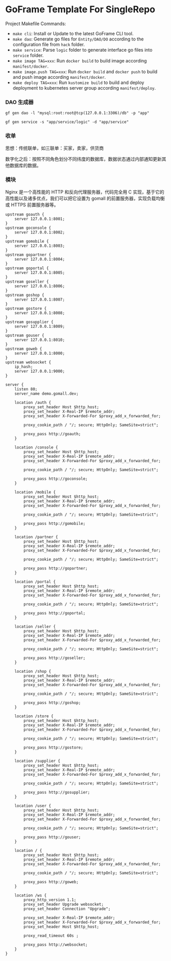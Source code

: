 # GoFrame Template For SingleRepo

Project Makefile Commands: 
- `make cli`: Install or Update to the latest GoFrame CLI tool.
- `make dao`: Generate go files for `Entity/DAO/DO` according to the configuration file from `hack` folder.
- `make service`: Parse `logic` folder to generate interface go files into `service` folder.
- `make image TAG=xxx`: Run `docker build` to build image according `manifest/docker`.
- `make image.push TAG=xxx`: Run `docker build` and `docker push` to build and push image according `manifest/docker`.
- `make deploy TAG=xxx`: Run `kustomize build` to build and deploy deployment to kubernetes server group according `manifest/deploy`.

### DAO 生成器

```
gf gen dao -l "mysql:root:root@tcp(127.0.0.1:3306)/db" -p "app"

gf gen service -s "app/service/logic" -d "app/service"
```


### 收单

思想：传统联单，如三联单：买家，卖家，供货商

数字化之后：按照不同角色划分不同纬度的数据库，数据状态通过内部通知更新其他数据库的数据。


### 模块

Nginx 是一个高性能的 HTTP 和反向代理服务器，代码完全用 C 实现，基于它的高性能以及诸多优点，我们可以把它设置为 gomall 的前置服务器，实现负载均衡或 HTTPS 前置服务器等。

```
upstream goauth {
    server 127.0.0.1:8001;
}
upstream goconsole {
    server 127.0.0.1:8002;
}
upstream gomobile {
    server 127.0.0.1:8003;
}
upstream gopartner {
    server 127.0.0.1:8004;
}
upstream goportal {
    server 127.0.0.1:8005;
}
upstream goseller {
    server 127.0.0.1:8006;
}
upstream goshop {
    server 127.0.0.1:8007;
}
upstream gostore {
    server 127.0.0.1:8008;
}
upstream gosupplier {
    server 127.0.0.1:8009;
}
upstream gouser {
    server 127.0.0.1:8010;
}
upstream goweb {
    server 127.0.0.1:8000;
}
upstream websocket {
    ip_hash;
    server 127.0.0.1:9000;
}

server {
    listen 80; 
    server_name demo.gomall.dev;

    location /auth {
        proxy_set_header Host $http_host;
        proxy_set_header X-Real-IP $remote_addr;
        proxy_set_header X-Forwarded-For $proxy_add_x_forwarded_for;
        
        proxy_cookie_path / "/; secure; HttpOnly; SameSite=strict";
        
        proxy_pass http://goauth;
    }

    location /console {
        proxy_set_header Host $http_host;
        proxy_set_header X-Real-IP $remote_addr;
        proxy_set_header X-Forwarded-For $proxy_add_x_forwarded_for;
        
        proxy_cookie_path / "/; secure; HttpOnly; SameSite=strict";
        
        proxy_pass http://goconsole;
    }

    location /mobile {
        proxy_set_header Host $http_host;
        proxy_set_header X-Real-IP $remote_addr;
        proxy_set_header X-Forwarded-For $proxy_add_x_forwarded_for;
        
        proxy_cookie_path / "/; secure; HttpOnly; SameSite=strict";
        
        proxy_pass http://gomobile;
    }

    location /partner {
        proxy_set_header Host $http_host;
        proxy_set_header X-Real-IP $remote_addr;
        proxy_set_header X-Forwarded-For $proxy_add_x_forwarded_for;
        
        proxy_cookie_path / "/; secure; HttpOnly; SameSite=strict";
        
        proxy_pass http://gopartner;
    }

    location /portal {
        proxy_set_header Host $http_host;
        proxy_set_header X-Real-IP $remote_addr;
        proxy_set_header X-Forwarded-For $proxy_add_x_forwarded_for;
        
        proxy_cookie_path / "/; secure; HttpOnly; SameSite=strict";
        
        proxy_pass http://goportal;
    }

    location /seller {
        proxy_set_header Host $http_host;
        proxy_set_header X-Real-IP $remote_addr;
        proxy_set_header X-Forwarded-For $proxy_add_x_forwarded_for;
        
        proxy_cookie_path / "/; secure; HttpOnly; SameSite=strict";
        
        proxy_pass http://goseller;
    }

    location /shop {
        proxy_set_header Host $http_host;
        proxy_set_header X-Real-IP $remote_addr;
        proxy_set_header X-Forwarded-For $proxy_add_x_forwarded_for;
        
        proxy_cookie_path / "/; secure; HttpOnly; SameSite=strict";
        
        proxy_pass http://goshop;
    }

    location /store {
        proxy_set_header Host $http_host;
        proxy_set_header X-Real-IP $remote_addr;
        proxy_set_header X-Forwarded-For $proxy_add_x_forwarded_for;
        
        proxy_cookie_path / "/; secure; HttpOnly; SameSite=strict";
        
        proxy_pass http://gostore;
    }

    location /supplier {
        proxy_set_header Host $http_host;
        proxy_set_header X-Real-IP $remote_addr;
        proxy_set_header X-Forwarded-For $proxy_add_x_forwarded_for;
        
        proxy_cookie_path / "/; secure; HttpOnly; SameSite=strict";
        
        proxy_pass http://gosupplier;
    }

    location /user {
        proxy_set_header Host $http_host;
        proxy_set_header X-Real-IP $remote_addr;
        proxy_set_header X-Forwarded-For $proxy_add_x_forwarded_for;
        
        proxy_cookie_path / "/; secure; HttpOnly; SameSite=strict";
        
        proxy_pass http://gouser;
    }

    location / {
        proxy_set_header Host $http_host;
        proxy_set_header X-Real-IP $remote_addr;
        proxy_set_header X-Forwarded-For $proxy_add_x_forwarded_for;
        
        proxy_cookie_path / "/; secure; HttpOnly; SameSite=strict";
        
        proxy_pass http://goweb;
    }
    
    location /ws {
        proxy_http_version 1.1;
        proxy_set_header Upgrade websocket;
        proxy_set_header Connection "Upgrade";
        
        proxy_set_header X-Real-IP $remote_addr;
        proxy_set_header X-Forwarded-For $proxy_add_x_forwarded_for;
        proxy_set_header Host $http_host;
    
        proxy_read_timeout 60s ;
        
        proxy_pass http://websocket;
    }
}
```